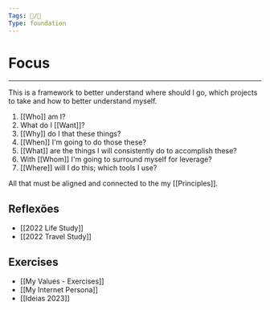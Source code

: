 ```yaml
---
Tags: 🐧/🌱
Type: foundation
---
```


# Focus
---

This is a framework to better understand where should I go, which projects to take and how to better understand myself.

1. [[Who]] am I?
2. What do I [[Want]]?
3. [[Why]] do I that these things?
4. [[When]] I'm going to do those these?
5. [[What]] are the things I will consistently do to accomplish these?
6. With [[Whom]] I'm going to surround myself for leverage?
7. [[Where]] will I do this; which tools I use?


All that must be aligned and connected to the my [[Principles]].


## Reflexões
- [[2022 Life Study]]
- [[2022 Travel Study]]

## Exercises

- [[My Values - Exercises]]
- [[My Internet Persona]]
- [[Ideias 2023]]